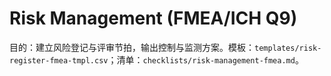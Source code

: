 # Risk Management (FMEA/ICH Q9)

目的：建立风险登记与评审节拍，输出控制与监测方案。模板：`templates/risk-register-fmea-tmpl.csv`；清单：`checklists/risk-management-fmea.md`。
